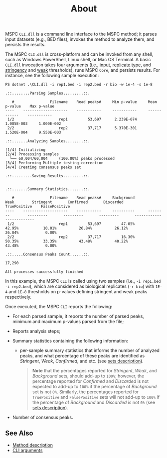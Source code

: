 ﻿---
title: About
---

MSPC `CLI.dll` is a command line interface to the MSPC method; 
it parses input datasets (e.g., BED files), invokes the method
to analyze them, and persists the results. 

The MSPC `CLI.dll` is cross-platform and can be invoked from 
any shell, such as Windows PowerShell, Linux shell, or 
Mac OS Terminal. A basic `CLI.dll` invocation takes four 
arguments (i.e., [input](cli/args.md#input), 
[replicate type](cli/args.md#replicate-type), and
[stringency](cli/args.md#stringency-threshold) and
[weak](cli/args.md#weak-threshold) thresholds), runs 
MSPC `Core`, and persists results. 
For instance, see the following sample execution: 

```shell
PS dotnet .\CLI.dll -i rep1.bed -i rep2.bed -r bio -w 1e-4 -s 1e-8

.::........Parsing Samples.........::.

   #                Filename    Read peaks#     Min p-value     Mean p-value    Max p-value
----    --------------------    -----------     -----------     ------------    -----------
 1/2                    rep1         53,697      2.239E-074       1.085E-003     1.000E-002
 2/2                    rep2         37,717      5.370E-301       1.520E-004     9.550E-003

.::.......Analyzing Samples........::.

[1/4] Initializing
[2/4] Processing samples
  └── 60,004/60,004     (100.00%) peaks processed
[3/4] Performing Multiple testing correction
[4/4] Creating consensus peaks set

.::.........Saving Results.........::.


.::.......Summary Statistics.......::.

   #                Filename    Read peaks#     Background          Weak        Stringent       Confirmed       Discarded       TruePositive    FalsePositive
----    --------------------    -----------     ----------      --------        ---------       ---------       ---------       ------------    -------------
 1/2                    rep1         53,697         47.05%        42.95%           10.01%          26.84%          26.12%             26.84%            0.00%
 2/2                    rep2         37,717         16.30%        50.35%           33.35%          43.48%          40.22%             43.48%            0.00%

.::.....Consensus Peaks Count......::.

17,290

All processes successfully finished
```

In this example, the MSPC `CLI` is called using two samples 
(i.e., `-i rep1.bed -i rep2.bed`), which are considered as
biological replicates (`-r bio`) with `1E-4` and `1E-8` thresholds
on p-values defining stringent and weak peaks respectively. 


Once executed, the MSPC `CLI` reports the following: 
- For each parsed sample, it reports the number of parsed peaks,
minimum and maximum p-values parsed from the file;
- Reports analysis steps;
- Summary statistics containing the following information:
  - per-sample summary statistics that informs the number
    of analyzed peaks, and what percentage of these peaks
    are identified as *Stringent*, *Weak*, *Confirmed*,
    and etc. (see [sets description](method/sets.md)).

    > **Note** that the percentages reported for *Stringent*, *Weak*, and *Background* sets, should add-up to `100%`; however, the percentage reported for *Confirmed* and *Discarded* is not expected to add-up to `100%` if the percentage of *Background* set is not `0%`. Similarly, the percentages reported for `TruePositive` and `FalsePositive` sets will not add-up to `100%` if the percentage of *Background* and *Discarded* is not `0%` (see [sets description](method/sets.md)).

 - Number of consensus peaks.



## See Also

- [Method description](method/about.md)
- [CLI arguments](cli/args.md)
